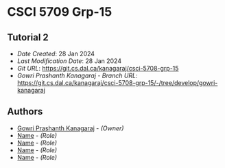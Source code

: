 # CSCI 5709 Grp-15

## Tutorial 2

* *Date Created*: 28 Jan 2024
* *Last Modification Date*: 28 Jan 2024
* *Git URL*: <https://git.cs.dal.ca/kanagaraj/csci-5708-grp-15>
* *Gowri Prashanth Kanagaraj - Branch URL*: <https://git.cs.dal.ca/kanagaraj/csci-5708-grp-15/-/tree/develop/gowri-kanagaraj>

## Authors

* [Gowri Prashanth Kanagaraj](gw351441@dal.ca) - *(Owner)*
* [Name](email@dal.ca) - *(Role)*
* [Name](email@dal.ca) - *(Role)*
* [Name](email@dal.ca) - *(Role)*
* [Name](email@dal.ca) - *(Role)*
